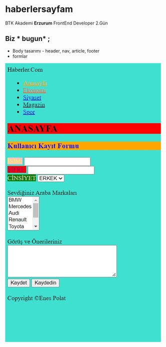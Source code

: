 # haberlersayfam
BTK Akademi **Erzurum** FrontEnd Developer 2.Gün 
## Biz * bugun* ;
* Body tasarımı - header, nav, article, footer
* formlar


![](image.jpg)
